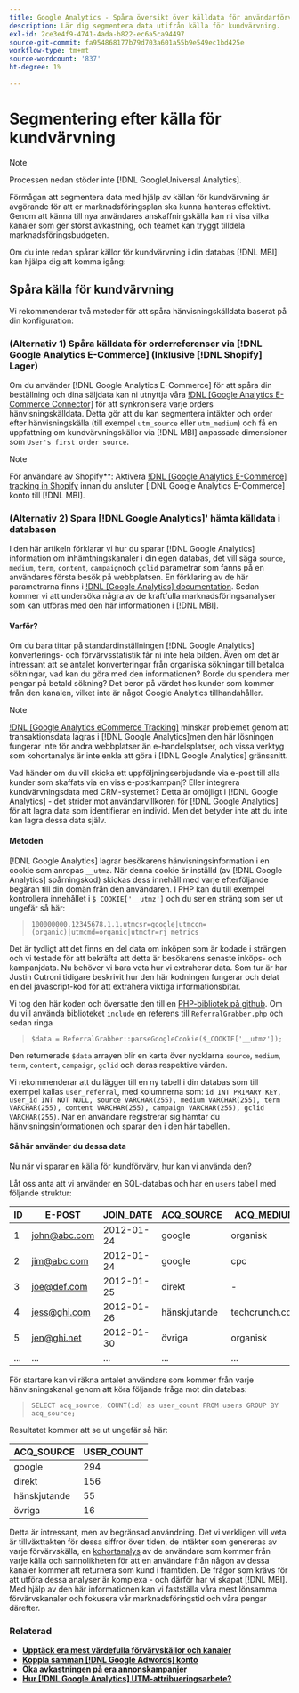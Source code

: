 ```yaml
---
title: Google Analytics - Spåra översikt över källdata för användarförvärv
description: Lär dig segmentera data utifrån källa för kundvärvning.
exl-id: 2ce3e4f9-4741-4ada-b822-ec6a5ca94497
source-git-commit: fa954868177b79d703a601a55b9e549ec1bd425e
workflow-type: tm+mt
source-wordcount: '837'
ht-degree: 1%

---
```


# Segmentering efter källa för kundvärvning

>[!NOTE]
>
>Processen nedan stöder inte [!DNL GoogleUniversal Analytics].

Förmågan att segmentera data med hjälp av källan för kundvärvning är avgörande för att er marknadsföringsplan ska kunna hanteras effektivt. Genom att känna till nya användares anskaffningskälla kan ni visa vilka kanaler som ger störst avkastning, och teamet kan tryggt tilldela marknadsföringsbudgeten.

Om du inte redan spårar källor för kundvärvning i din databas [!DNL MBI] kan hjälpa dig att komma igång:

## Spåra källa för kundvärvning

Vi rekommenderar två metoder för att spåra hänvisningskälldata baserat på din konfiguration:

### (Alternativ 1) Spåra källdata för orderreferenser via [!DNL Google Analytics E-Commerce] (Inklusive [!DNL Shopify] Lager)

Om du använder [!DNL Google Analytics E-Commerce] för att spåra din beställning och dina säljdata kan ni utnyttja våra [!DNL [Google Analytics E-Commerce Connector]](../importing-data/integrations/google-ecommerce.md) för att synkronisera varje orders hänvisningskälldata. Detta gör att du kan segmentera intäkter och order efter hänvisningskälla (till exempel `utm_source` eller `utm_medium`) och få en uppfattning om kundvärvningskällor via [!DNL MBI] anpassade dimensioner som `User's first order source`.

>[!NOTE]
>
>För användare av Shopify**: Aktivera [!DNL [Google Analytics E-Commerce] tracking in Shopify](http://docs.shopify.com/manual/settings/general/google-analytics#ecommerce-tracking) innan du ansluter [!DNL Google Analytics E-Commerce] konto till [!DNL MBI].

### (Alternativ 2) Spara [!DNL Google Analytics]&#39; hämta källdata i databasen

I den här artikeln förklarar vi hur du sparar [!DNL Google Analytics] information om inhämtningskanaler i din egen databas, det vill säga `source`, `medium`, `term`, `content`, `campaign`och `gclid` parametrar som fanns på en användares första besök på webbplatsen. En förklaring av de här parametrarna finns i [!DNL [Google Analytics] documentation](http://support.google.com/analytics/bin/answer.py?hl=en&amp;answer=1191184). Sedan kommer vi att undersöka några av de kraftfulla marknadsföringsanalyser som kan utföras med den här informationen i [!DNL MBI].

#### Varför?

Om du bara tittar på standardinställningen [!DNL Google Analytics] konverterings- och förvärvsstatistik får ni inte hela bilden. Även om det är intressant att se antalet konverteringar från organiska sökningar till betalda sökningar, vad kan du göra med den informationen? Borde du spendera mer pengar på betald sökning? Det beror på värdet hos kunder som kommer från den kanalen, vilket inte är något Google Analytics tillhandahåller.

>[!NOTE]
>
>[!DNL [Google Analytics eCommerce Tracking]](https://developers.google.com/analytics/devguides/collection/gajs/gaTrackingEcommerce) minskar problemet genom att transaktionsdata lagras i [!DNL Google Analytics]men den här lösningen fungerar inte för andra webbplatser än e-handelsplatser, och vissa verktyg som kohortanalys är inte enkla att göra i [!DNL Google Analytics] gränssnitt.

Vad händer om du vill skicka ett uppföljningserbjudande via e-post till alla kunder som skaffats via en viss e-postkampanj? Eller integrera kundvärvningsdata med CRM-systemet? Detta är omöjligt i [!DNL Google Analytics] - det strider mot användarvillkoren för [!DNL Google Analytics] för att lagra data som identifierar en individ.  Men det betyder inte att du inte kan lagra dessa data själv.

#### Metoden

[!DNL Google Analytics] lagrar besökarens hänvisningsinformation i en cookie som anropas `__utmz`. När denna cookie är inställd (av [!DNL Google Analytics] spårningskod) skickas dess innehåll med varje efterföljande begäran till din domän från den användaren. I PHP kan du till exempel kontrollera innehållet i `$_COOKIE['__utmz']` och du ser en sträng som ser ut ungefär så här:

> `100000000.12345678.1.1.utmcsr=google|utmccn=(organic)|utmcmd=organic|utmctr=rj metrics`

Det är tydligt att det finns en del data om inköpen som är kodade i strängen och vi testade för att bekräfta att detta är besökarens senaste inköps- och kampanjdata. Nu behöver vi bara veta hur vi extraherar data. Som tur är har Justin Cutroni tidigare beskrivit hur den här kodningen fungerar och delat en del javascript-kod för att extrahera viktiga informationsbitar.

Vi tog den här koden och översatte den till en [PHP-bibliotek på github](https://github.com/RJMetrics/referral-grabber-php).   Om du vill använda biblioteket `include` en referens till `ReferralGrabber.php` och sedan ringa

> `$data = ReferralGrabber::parseGoogleCookie($_COOKIE['__utmz']);`

Den returnerade `$data` arrayen blir en karta över nycklarna `source`, `medium`, `term`, `content`, `campaign`, `gclid` och deras respektive värden.

Vi rekommenderar att du lägger till en ny tabell i din databas som till exempel kallas `user_referral`, med kolumnerna som: `id INT PRIMARY KEY, user_id INT NOT NULL, source VARCHAR(255), medium VARCHAR(255), term VARCHAR(255), content VARCHAR(255), campaign VARCHAR(255), gclid VARCHAR(255)`. När en användare registrerar sig hämtar du hänvisningsinformationen och sparar den i den här tabellen.

#### Så här använder du dessa data

Nu när vi sparar en källa för kundförvärv, hur kan vi använda den?

Låt oss anta att vi använder en SQL-databas och har en `users` tabell med följande struktur:

| ID | E-POST | JOIN_DATE | ACQ_SOURCE | ACQ_MEDIUM |
|--- |--- |--- |--- |--- |
| 1 | john@abc.com | 2012-01-24 | google | organisk |
| 2 | jim@abc.com | 2012-01-24 | google | cpc |
| 3 | joe@def.com | 2012-01-25 | direkt | - |
| 4 | jess@ghi.com | 2012-01-26 | hänskjutande | techcrunch.com |
| 5 | jen@ghi.net | 2012-01-30 | övriga | organisk |
| ... | ... | ... | ... | ... |

För startare kan vi räkna antalet användare som kommer från varje hänvisningskanal genom att köra följande fråga mot din databas:

> `SELECT acq_source, COUNT(id) as user_count FROM users GROUP BY acq_source;`

Resultatet kommer att se ut ungefär så här:

| ACQ_SOURCE | USER_COUNT |
|--- |--- |
| google | 294 |
| direkt | 156 |
| hänskjutande | 55 |
| övriga | 16 |

Detta är intressant, men av begränsad användning. Det vi verkligen vill veta är tillväxttakten för dessa siffror över tiden, de intäkter som genereras av varje förvärvskälla, en [kohortanalys](http://cohortanalysis.com/) av de användare som kommer från varje källa och sannolikheten för att en användare från någon av dessa kanaler kommer att returnera som kund i framtiden. De frågor som krävs för att utföra dessa analyser är komplexa - och därför har vi skapat [!DNL MBI]. Med hjälp av den här informationen kan vi fastställa våra mest lönsamma förvärvskanaler och fokusera vår marknadsföringstid och våra pengar därefter.

### Relaterad

* **[Upptäck era mest värdefulla förvärvskällor och kanaler](../analysis/most-value-source-channel.md)**
* **[Koppla samman [!DNL Google Adwords] konto](../importing-data/integrations/google-adwords.md)**
* **[Öka avkastningen på era annonskampanjer](../analysis/roi-ad-camp.md)**
* **[Hur [!DNL Google Analytics] UTM-attribueringsarbete?](../analysis/utm-attributes.md)**
